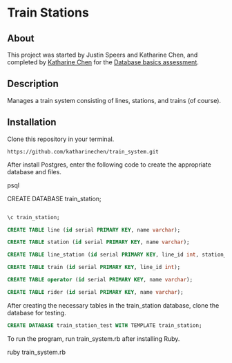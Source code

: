 # Train Stations

## About
This project was started by Justin Speers and Katharine Chen, and completed by [Katharine Chen](https://www.katharinechen.com) for the [Database basics assessment](http://www.learnhowtoprogram.com/lessons/database-basics-assessment).

## Description
Manages a train system consisting of lines, stations, and trains (of course).

## Installation
Clone this repository in your terminal.

	https://github.com/katharinechen/train_system.git

After install Postgres, enter the following code to create the appropriate database and files.

  psql

  CREATE DATABASE train_station;

```sql

\c train_station;

CREATE TABLE line (id serial PRIMARY KEY, name varchar);

CREATE TABLE station (id serial PRIMARY KEY, name varchar);

CREATE TABLE line_station (id serial PRIMARY KEY, line_id int, station_id);

CREATE TABLE train (id serial PRIMARY KEY, line_id int);

CREATE TABLE operator (id serial PRIMARY KEY, name varchar);

CREATE TABLE rider (id serial PRIMARY KEY, name varchar);
```

After creating the necessary tables in the train_station database, clone the database for testing.

```sql
CREATE DATABASE train_station_test WITH TEMPLATE train_station;
```
To run the program, run train_system.rb after installing Ruby.

  ruby train_system.rb

